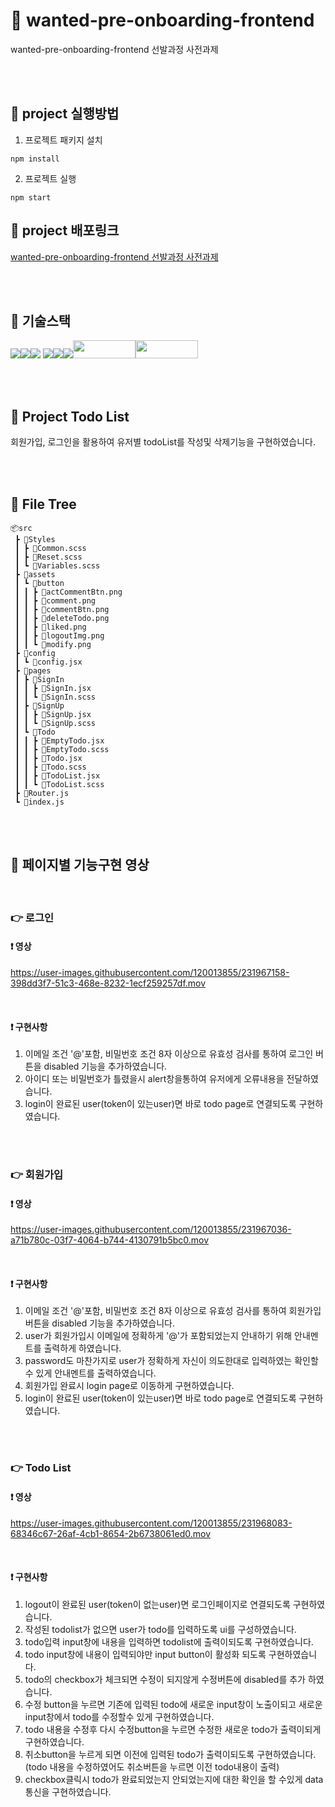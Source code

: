 # 📀 wanted-pre-onboarding-frontend
wanted-pre-onboarding-frontend 선발과정 사전과제

<br />
<br/>

## 📣 project 실행방법
1. 프로젝트 패키지 설치

```
npm install
```

2. 프로젝트 실행

```
npm start
```

## 📣 project 배포링크
<a href="https://wanted-pre-onboarding-frontend-orcin.vercel.app/"> wanted-pre-onboarding-frontend 선발과정 사전과제 </a>

<br/>
<br/>

## 📣 기술스택
<img src="https://img.shields.io/badge/react-61DAFB?style=for-the-badge&logo=react&logoColor=black"><img src="https://img.shields.io/badge/html5-E34F26?style=for-the-badge&logo=html5&logoColor=white"><img src="https://img.shields.io/badge/github-181717?style=for-the-badge&logo=github&logoColor=white">
<img src="https://img.shields.io/badge/git-F05032?style=for-the-badge&logo=git&logoColor=white"><img src="https://img.shields.io/badge/axios-purple?style=for-the-badge&logo=axios&logoColor=white"><img src="https://img.shields.io/badge/javascript-F7DF1E?style=for-the-badge&logo=javascript&logoColor=black"><img src="https://img.shields.io/badge/React Router-CA4245?style=flat&amp;logo=ReactRouter&amp;logoColor=white" width="100" height="29"><img src="https://img.shields.io/badge/sass-CC6699?style=flat&logo=sass&logoColor=white" width="100" height="29"/>


<br/>
<br/>

## 📣 Project Todo List
회원가입, 로그인을 활용하여 유저별 todoList를 작성및 삭제기능을 구현하였습니다. 

<br />
<br/>

## 📣 File Tree

```
📦src
 ┣ 📂Styles
 ┃ ┣ 📜Common.scss
 ┃ ┣ 📜Reset.scss
 ┃ ┗ 📜Variables.scss
 ┣ 📂assets
 ┃ ┗ 📂button
 ┃ ┃ ┣ 📜actCommentBtn.png
 ┃ ┃ ┣ 📜comment.png
 ┃ ┃ ┣ 📜commentBtn.png
 ┃ ┃ ┣ 📜deleteTodo.png
 ┃ ┃ ┣ 📜liked.png
 ┃ ┃ ┣ 📜logoutImg.png
 ┃ ┃ ┗ 📜modify.png
 ┣ 📂config
 ┃ ┗ 📜config.jsx
 ┣ 📂pages
 ┃ ┣ 📂SignIn
 ┃ ┃ ┣ 📜SignIn.jsx
 ┃ ┃ ┗ 📜SignIn.scss
 ┃ ┣ 📂SignUp
 ┃ ┃ ┣ 📜SignUp.jsx
 ┃ ┃ ┗ 📜SignUp.scss
 ┃ ┗ 📂Todo
 ┃ ┃ ┣ 📜EmptyTodo.jsx
 ┃ ┃ ┣ 📜EmptyTodo.scss
 ┃ ┃ ┣ 📜Todo.jsx
 ┃ ┃ ┣ 📜Todo.scss
 ┃ ┃ ┣ 📜TodoList.jsx
 ┃ ┃ ┗ 📜TodoList.scss
 ┣ 📜Router.js
 ┗ 📜index.js
 ```
 
 <br />
 <br/>
 
 ## 📣 페이지별 기능구현 영상
 
 <br />
 
 ### 👉 로그인
 #### ❗ 영상


https://user-images.githubusercontent.com/120013855/231967158-398dd3f7-51c3-468e-8232-1ecf259257df.mov


<br/>
 
 #### ❗ 구현사항<br/>
  1. 이메일 조건 '@'포함, 비밀번호 조건 8자 이상으로 유효성 검사를 통하여 로그인 버튼을 disabled 기능을 추가하였습니다.
  2. 아이디 또는 비밀번호가 틀렸을시 alert창을통하여 유저에게 오류내용을 전달하였습니다.
  3. login이 완료된 user(token이 있는user)면 바로 todo page로 연결되도록 구현하였습니다.
  
<br/>
<br/>

### 👉 회원가입
#### ❗ 영상


https://user-images.githubusercontent.com/120013855/231967036-a71b780c-03f7-4064-b744-4130791b5bc0.mov


<br/>

#### ❗ 구현사항<br/>
 1. 이메일 조건 '@'포함, 비밀번호 조건 8자 이상으로 유효성 검사를 통하여 회원가입 버튼을 disabled 기능을 추가하였습니다.
 2. user가 회원가입시 이메일에 정확하게 '@'가 포함되었는지 안내하기 위해 안내멘트를 출력하게 하였습니다.
 3. password도 마찬가지로 user가 정확하게 자신이 의도한대로 입력하였는 확인할 수 있게 안내멘트를 출력하였습니다.
 4. 회원가입 완료시 login page로 이동하게 구현하였습니다.
 5. login이 완료된 user(token이 있는user)면 바로 todo page로 연결되도록 구현하였습니다. 
  
<br/>
<br/>


### 👉 Todo List
#### ❗ 영상


https://user-images.githubusercontent.com/120013855/231968083-68346c67-26af-4cb1-8654-2b6738061ed0.mov


<br/>

#### ❗ 구현사항<br/>
1. logout이 완료된 user(token이 없는user)면 로그인페이지로 연결되도록 구현하였습니다.
2. 작성된 todolist가 없으면 user가 todo를 입력하도록 ui를 구성하였습니다.
3. todo입력 input창에 내용을 입력하면 todolist에 출력이되도록 구현하였습니다.
4. todo input창에 내용이 입력되야만 input button이 활성화 되도록 구현하였습니다.
5. todo의 checkbox가 체크되면 수정이 되지않게 수정버튼에 disabled를 추가 하였습니다.
6. 수정 button을 누르면 기존에 입력된 todo에 새로운 input창이 노출이되고 새로운 input창에서 todo를 수정할수 있게 구현하였습니다.
7. todo 내용을 수정후 다시 수정button을 누르면 수정한 새로운 todo가 출력이되게 구현하였습니다.
8. 취소button을 누르게 되면 이전에 입력된 todo가 출력이되도록 구현하였습니다.(todo 내용을 수정하였어도 취소버튼을 누르면 이전 todo내용이 출력)
9. checkbox클릭시 todo가 완료되었는지 안되었는지에 대한 확인을 할 수있게 data 통신을 구현하였습니다. 
